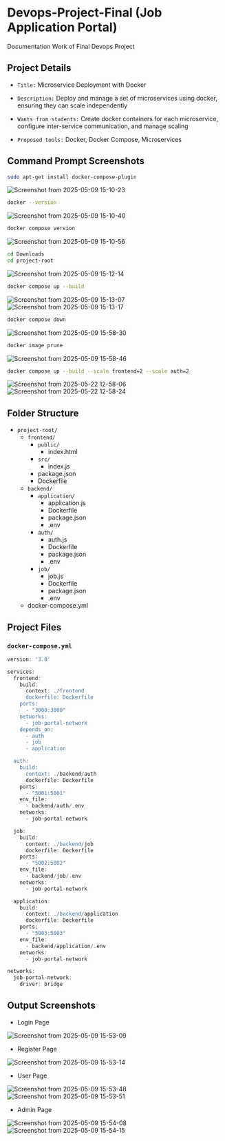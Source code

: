 # Devops-Project-Final (Job Application Portal)
Documentation Work of Final Devops Project

## Project Details

- `Title:` Microservice Deployment with Docker

- `Description:` Deploy and manage a set of microservices using docker, ensuring they can scale independently 

- `Wants from students:` Create docker containers for each microservice, configure inter-service communication, and manage scaling

- `Proposed tools:` Docker, Docker Compose, Microservices

## Command Prompt Screenshots
```bash
sudo apt-get install docker-compose-plugin
```
![Screenshot from 2025-05-09 15-10-23](https://github.com/user-attachments/assets/b76ac0fd-1056-48e9-acd0-515b047fa158)
```bash
docker --version
```
![Screenshot from 2025-05-09 15-10-40](https://github.com/user-attachments/assets/74953418-15b1-4a1d-ab75-18f474366200)
```bash
docker compose version
```
![Screenshot from 2025-05-09 15-10-56](https://github.com/user-attachments/assets/2e9db05d-f05c-446f-ba15-6d979227de65)
```bash
cd Downloads
cd project-root
```
![Screenshot from 2025-05-09 15-12-14](https://github.com/user-attachments/assets/22730317-43e4-476d-b398-f7afd2034c35)
```bash
docker compose up --build
```
![Screenshot from 2025-05-09 15-13-07](https://github.com/user-attachments/assets/58c8e4e2-e876-4fe9-8e69-595d1922210e)
![Screenshot from 2025-05-09 15-13-17](https://github.com/user-attachments/assets/9c9db1cc-6cb6-4281-a9fa-3c9f93d58452)
```bash
docker compose down
```
![Screenshot from 2025-05-09 15-58-30](https://github.com/user-attachments/assets/36927486-9380-4bed-96c6-c5ccbaeb25d0)
```bash
docker image prune
```
![Screenshot from 2025-05-09 15-58-46](https://github.com/user-attachments/assets/cf469c3d-7be5-47ae-b0a3-0df8637757b5)
```bash
docker compose up --build --scale frontend=2 --scale auth=2
```
![Screenshot from 2025-05-22 12-58-06](https://github.com/user-attachments/assets/0e3f1e25-ae7c-4872-822a-72d3359fde26)
![Screenshot from 2025-05-22 12-58-24](https://github.com/user-attachments/assets/ce9d456b-8a63-4768-9a43-ecd950a5a5c5)


## Folder Structure

- `project-root/`
  - `frontend/`
    - `public/`
      - index.html
    - `src/`
      - index.js
    - package.json
    - Dockerfile
  - `backend/`
    - `application/`
      - application.js
      - Dockerfile
      - package.json
      - .env
    - `auth/`
      - auth.js
      - Dockerfile
      - package.json
      - .env
    - `job/`
      - job.js
      - Dockerfile
      - package.json
      - .env
  - docker-compose.yml

## Project Files

### `docker-compose.yml`
```groovy
version: '3.8'

services:
  frontend:
    build:
      context: ./frontend
      dockerfile: Dockerfile
    ports:
      - "3000:3000"
    networks:
      - job-portal-network
    depends_on:
      - auth
      - job
      - application

  auth:
    build:
      context: ./backend/auth
      dockerfile: Dockerfile
    ports:
      - "5001:5001"
    env_file:
      - backend/auth/.env
    networks:
      - job-portal-network

  job:
    build:
      context: ./backend/job
      dockerfile: Dockerfile
    ports:
      - "5002:5002"
    env_file:
      - backend/job/.env
    networks:
      - job-portal-network

  application:
    build:
      context: ./backend/application
      dockerfile: Dockerfile
    ports:
      - "5003:5003"
    env_file:
      - backend/application/.env
    networks:
      - job-portal-network

networks:
  job-portal-network:
    driver: bridge
```

## Output Screenshots

- Login Page

![Screenshot from 2025-05-09 15-53-09](https://github.com/user-attachments/assets/a1a5d43c-802a-403f-a4d1-43c2c3758a10)

- Register Page

![Screenshot from 2025-05-09 15-53-14](https://github.com/user-attachments/assets/a1a5bbf7-f3b4-4949-949c-8be0f29f9281)

- User Page

![Screenshot from 2025-05-09 15-53-48](https://github.com/user-attachments/assets/f23ac344-84bd-4f96-bfaa-79bf34febafa)
![Screenshot from 2025-05-09 15-53-51](https://github.com/user-attachments/assets/47b039f9-2a33-480c-9204-179ee7b0d462)

- Admin Page

![Screenshot from 2025-05-09 15-54-08](https://github.com/user-attachments/assets/8835890b-1449-43ce-93a6-b72059a1a82e)
![Screenshot from 2025-05-09 15-54-15](https://github.com/user-attachments/assets/3fd63a41-0d34-421c-bfe9-82d3e45643d0)


